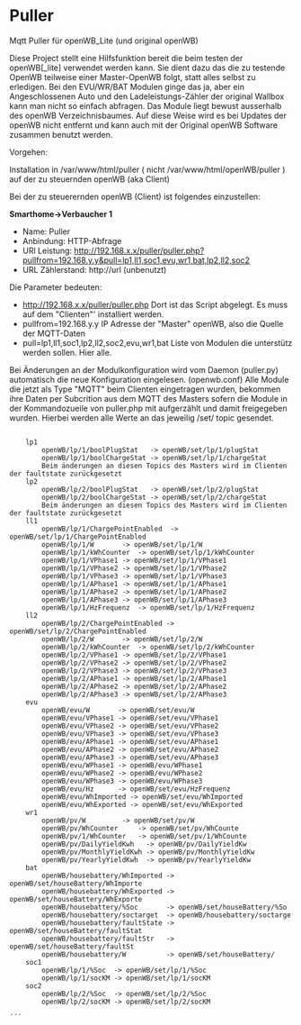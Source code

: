 # Puller
Mqtt Puller für openWB_Lite (und original openWB)

Diese Project stellt eine Hilfsfunktion bereit die beim testen der openWB[_lite] verwendet werden kann.
Sie dient dazu das die zu testende OpenWB teilweise einer Master-OpenWB folgt, statt alles selbst zu erledigen.
Bei den EVU/WR/BAT Modulen ginge das ja, aber ein Angeschlossenen Auto und den Ladeleistungs-Zähler der original Wallbox kann man nicht so einfach abfragen.
Das Module liegt bewust ausserhalb des openWB Verzeichnisbaumes. Auf diese Weise wird es bei Updates der openWB nicht entfernt und kann auch mit der Original openWB Software zusammen benutzt werden.

Vorgehen:

Installation in /var/www/html/puller   ( nicht /var/www/html/openWB/puller ) auf der zu steuernden openWB (aka Client)

Bei der zu steuerernden openWB (Client) ist folgendes einzustellen:

**Smarthome->Verbaucher 1**

- Name: Puller
- Anbindung: HTTP-Abfrage
- URl Leistung: http://192.168.x.x/puller/puller.php?pullfrom=192.168.y.y&pull=lp1,ll1,soc1,evu,wr1,bat,lp2,ll2,soc2
- URL Zählerstand: http://url   (unbenutzt)

Die Parameter bedeuten:
-  http://192.168.x.x/puller/puller.php Dort ist das Script abgelegt. Es muss auf dem "Clienten"' installiert werden.
-  pullfrom=192.168.y.y  IP Adresse der "Master" openWB, also die Quelle der MQTT-Daten
-  pull=lp1,ll1,soc1,lp2,ll2,soc2,evu,wr1,bat Liste von Modulen die unterstütz werden sollen. Hier alle.

Bei Änderungen an der Modulkonfiguration wird vom Daemon (puller.py) automatisch die neue Konfiguration eingelesen. (openwb.conf)
Alle Module die jetzt als Type "MQTT" beim Clienten eingetragen wurden, bekommen ihre Daten per Subcrition aus dem MQTT des Masters sofern die Module in der Kommandozueile von puller.php mit aufgerzählt und damit freigegeben wurden. Hierbei werden alle Werte an das jeweilig /set/ topic gesendet.
```

	lp1 
		openWB/lp/1/boolPlugStat   -> openWB/set/lp/1/plugStat
		openWB/lp/1/boolChargeStat -> openWB/set/lp/1/chargeStat
		Beim änderungen an diesen Topics des Masters wird im Clienten der faultstate zurückgesetzt
	lp2
		openWB/lp/2/boolPlugStat   -> openWB/set/lp/2/plugStat
		openWB/lp/2/boolChargeStat -> openWB/set/lp/2/chargeStat
		Beim änderungen an diesen Topics des Masters wird im Clienten der faultstate zurückgesetzt
	ll1
		openWB/lp/1/ChargePointEnabled  -> openWB/set/lp/1/ChargePointEnabled
		openWB/lp/1/W 		-> openWB/set/lp/1/W
		openWB/lp/1/kWhCounter	-> openWB/set/lp/1/kWhCounter
		openWB/lp/1/VPhase1	-> openWB/set/lp/1/VPhase1
		openWB/lp/1/VPhase2	-> openWB/set/lp/1/VPhase2
		openWB/lp/1/VPhase3	-> openWB/set/lp/1/VPhase3
		openWB/lp/1/APhase1	-> openWB/set/lp/1/APhase1
		openWB/lp/1/APhase2	-> openWB/set/lp/1/APhase2
		openWB/lp/1/APhase3	-> openWB/set/lp/1/APhase3
		openWB/lp/1/HzFrequenz	-> openWB/set/lp/1/HzFrequenz
	ll2
		openWB/lp/2/ChargePointEnabled ->  openWB/set/lp/2/ChargePointEnabled
		openWB/lp/2/W 		-> openWB/set/lp/2/W
		openWB/lp/2/kWhCounter  -> openWB/set/lp/2/kWhCounter
		openWB/lp/2/VPhase1 -> openWB/set/lp/2/VPhase1
		openWB/lp/2/VPhase2 -> openWB/set/lp/2/VPhase2
		openWB/lp/2/VPhase3 -> openWB/set/lp/2/VPhase3
		openWB/lp/2/APhase1 -> openWB/set/lp/2/APhase1
		openWB/lp/2/APhase2 -> openWB/set/lp/2/APhase2
		openWB/lp/2/APhase3 -> openWB/set/lp/2/APhase3
	evu
		openWB/evu/W 	   -> openWB/set/evu/W
		openWB/evu/VPhase1 -> openWB/set/evu/VPhase1
		openWB/evu/VPhase2 -> openWB/set/evu/VPhase2
		openWB/evu/VPhase3 -> openWB/set/evu/VPhase3
		openWB/evu/APhase1 -> openWB/set/evu/APhase1
		openWB/evu/APhase2 -> openWB/set/evu/APhase2
		openWB/evu/APhase3 -> openWB/set/evu/APhase3
		openWB/evu/WPhase1 -> openWB/evu/WPhase1
		openWB/evu/WPhase2 -> openWB/evu/WPhase2
		openWB/evu/WPhase3 -> openWB/evu/WPhase3
		openWB/evu/Hz      -> openWB/set/evu/HzFrequenz
		openWB/evu/WhImported -> openWB/set/evu/WhImported
		openWB/evu/WhExported -> openWB/set/evu/WhExported
	wr1
		openWB/pv/W 		-> openWB/set/pv/W
		openWB/pv/WhCounter   	-> openWB/set/pv/WhCounte
		openWB/pv/1/WhCounter 	-> openWB/set/pv/1/WhCounte
		openWB/pv/DailyYieldKwh   -> openWB/pv/DailyYieldKw
		openWB/pv/MonthlyYieldKwh -> openWB/pv/MonthlyYieldKw
		openWB/pv/YearlyYieldKwh  -> openWB/pv/YearlyYieldKw
	bat
		openWB/housebattery/WhImported -> openWB/set/houseBattery/WhImporte
		openWB/housebattery/WhExported -> openWB/set/houseBattery/WhExporte
		openWB/housebattery/%Soc       -> openWB/set/houseBattery/%So
		openWB/housebattery/soctarget  -> openWB/housebattery/soctarge
		openWB/housebattery/faultState -> openWB/set/houseBattery/faultStat
		openWB/housebattery/faultStr   -> openWB/set/houseBattery/faultSt
		openWB/housebattery/W          -> openWB/set/houseBattery/
	soc1
		openWB/lp/1/%Soc  -> openWB/set/lp/1/%Soc
		openWB/lp/1/socKM -> openWB/set/lp/1/socKM
	soc2
		openWB/lp/2/%Soc  -> openWB/set/lp/2/%Soc
		openWB/lp/2/socKM -> openWB/set/lp/2/socKM

´´´    
    

